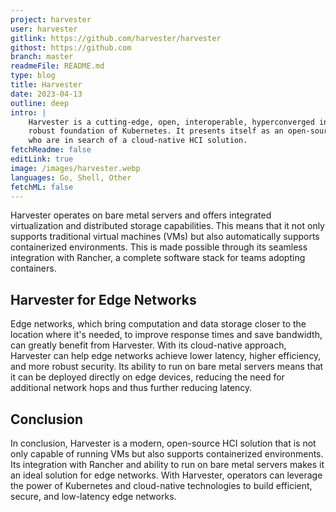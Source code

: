 ```yaml
---
project: harvester
user: harvester
gitlink: https://github.com/harvester/harvester
githost: https://github.com
branch: master
readmeFile: README.md
type: blog
title: Harvester
date: 2023-04-13
outline: deep
intro: |
    Harvester is a cutting-edge, open, interoperable, hyperconverged infrastructure (HCI) solution that is built on the
    robust foundation of Kubernetes. It presents itself as an open-source alternative specifically designed for operators
    who are in search of a cloud-native HCI solution.
fetchReadme: false
editLink: true
image: /images/harvester.webp
languages: Go, Shell, Other
fetchML: false
---
```

<!--suppress CheckEmptyScriptTag, CheckEmptyScriptTag, HtmlUnknownAttribute -->
<script setup>
 import ArticleItem from '/components/ArticleItem.vue';
 import ArticleFooter from '/components/ArticleFooter.vue';
</script>
<ArticleItem :frontmatter="$frontmatter"/>

Harvester operates on bare metal servers and offers integrated virtualization and distributed storage capabilities. This
means that it not only supports traditional virtual machines (VMs) but also automatically supports containerized
environments. This is made possible through its seamless integration with Rancher, a complete software stack for teams
adopting containers.

## Harvester for Edge Networks

Edge networks, which bring computation and data storage closer to the location where it's needed, to improve response
times and save bandwidth, can greatly benefit from Harvester. With its cloud-native approach, Harvester can help edge
networks achieve lower latency, higher efficiency, and more robust security. Its ability to run on bare metal servers
means that it can be deployed directly on edge devices, reducing the need for additional network hops and thus further
reducing latency.

## Conclusion

In conclusion, Harvester is a modern, open-source HCI solution that is not only capable of running VMs but also supports
containerized environments. Its integration with Rancher and ability to run on bare metal servers makes it an ideal
solution for edge networks. With Harvester, operators can leverage the power of Kubernetes and cloud-native technologies
to build efficient, secure, and low-latency edge networks.

<ArticleFooter :frontmatter="$frontmatter"/>
